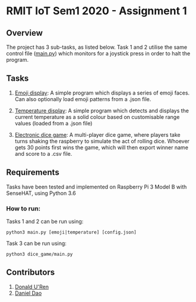 # RMIT IoT Sem1 2020 - Assignment 1

## Overview
The project has 3 sub-tasks, as listed below. Task 1 and 2 utilise the same control file ([main.py](https://github.com/donald-uren/a1_iot/blob/master/main.py)) which monitors for a joystick press in order to halt the program.

## Tasks
1. [Emoji display](https://github.com/donald-uren/a1_iot/tree/master/emoji):
A simple program which displays a series of emoji faces. Can also optionally load emoji patterns from a .json file.

2. [Temperature display](https://github.com/donald-uren/a1_iot/tree/master/temperature):
A simple program which detects and displays the current temperature as a solid colour based on customisable range values (loaded from a .json file)

3. [Electronic dice game](https://github.com/donald-uren/a1_iot/tree/master/dice_game):
A multi-player dice game, where players take turns shaking the raspberry to simulate the act of rolling dice. Whoever gets 30 points first wins the game, which will then export winner name and score to a .csv file.

## Requirements
Tasks have been tested and implemented on Raspberry Pi 3 Model B with SenseHAT, using Python 3.6

### How to run:
Tasks 1 and 2 can be run using:
```
python3 main.py [emoji|temperature] [config.json]
```

Task 3 can be run using:
```
python3 dice_game/main.py
```

## Contributors
1. [Donald U'Ren](https://github.com/donald-uren)
2. [Daniel Dao](https://github.com/DanDanDao)
